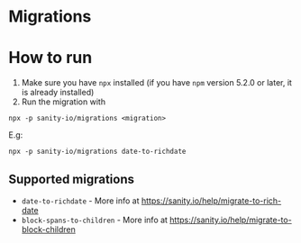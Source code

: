 # Migrations

# How to run
1. Make sure you have `npx` installed (if you have `npm` version 5.2.0 or later, it is already installed)
2. Run the migration with
```
npx -p sanity-io/migrations <migration>
```

E.g:
```
npx -p sanity-io/migrations date-to-richdate
```

## Supported migrations

- `date-to-richdate` - More info at https://sanity.io/help/migrate-to-rich-date
- `block-spans-to-children` - More info at https://sanity.io/help/migrate-to-block-children
